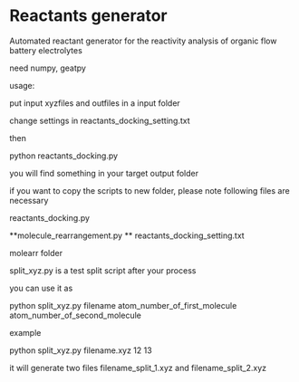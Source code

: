 # Reactants generator
Automated reactant generator for the reactivity analysis of organic flow battery electrolytes

need numpy, geatpy

usage:

put input xyzfiles and outfiles in a input folder

change settings in reactants_docking_setting.txt

then

python reactants_docking.py

you will find something in your target output folder

if you want to copy the scripts to new folder, please note following files are necessary

reactants_docking.py

**molecule_rearrangement.py ** reactants_docking_setting.txt

molearr folder

split_xyz.py is a test split script after your process

you can use it as

python split_xyz.py filename atom_number_of_first_molecule atom_number_of_second_molecule

example

python split_xyz.py filename.xyz 12 13

it will generate two files filename_split_1.xyz and filename_split_2.xyz
